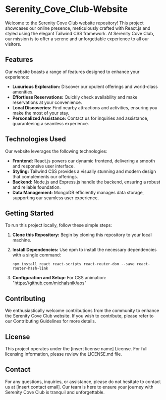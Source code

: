 # Serenity_Cove_Club-Website

Welcome to the Serenity Cove Club website repository! This project showcases our online presence, meticulously crafted with React.js and styled using the elegant Tailwind CSS framework. At Serenity Cove Club, our mission is to offer a serene and unforgettable experience to all our visitors.

## Features

Our website boasts a range of features designed to enhance your experience:

- **Luxurious Exploration:** Discover our opulent offerings and world-class amenities.
- **Effortless Reservations:** Quickly check availability and make reservations at your convenience.
- **Local Discoveries:** Find nearby attractions and activities, ensuring you make the most of your stay.
- **Personalized Assistance:** Contact us for inquiries and assistance, guaranteeing a seamless experience.

## Technologies Used

Our website leverages the following technologies:

- **Frontend:** React.js powers our dynamic frontend, delivering a smooth and responsive user interface.
- **Styling:** Tailwind CSS provides a visually stunning and modern design that complements our offerings.
- **Backend:** Node.js and Express.js handle the backend, ensuring a robust and reliable foundation.
- **Data Management:** MongoDB efficiently manages data storage, supporting our seamless user experience.

## Getting Started

To run this project locally, follow these simple steps:

1. **Clone this Repository:** Begin by cloning this repository to your local machine.

2. **Install Dependencies:** Use npm to install the necessary dependencies with a single command:

    ```npm install react react-scripts react-router-dom --save react-router-hash-link```

3. **Configuration and Setup:** For CSS animation: "https://github.com/michalsnik/aos"

## Contributing

We enthusiastically welcome contributions from the community to enhance the Serenity Cove Club website. If you wish to contribute, please refer to our Contributing Guidelines for more details.

## License

This project operates under the [insert license name] License. For full licensing information, please review the LICENSE.md file.

## Contact

For any questions, inquiries, or assistance, please do not hesitate to contact us at [insert contact email]. Our team is here to ensure your journey with Serenity Cove Club is tranquil and unforgettable.
